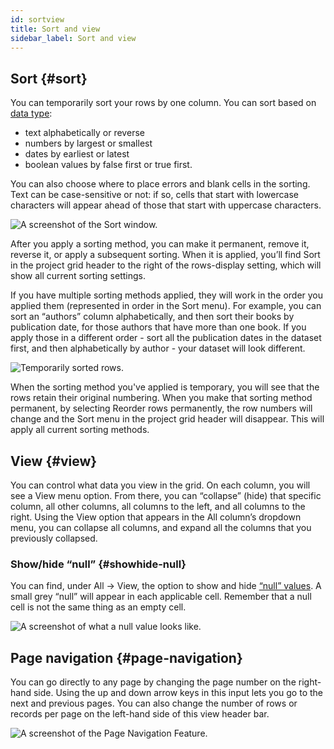 ```yaml
---
id: sortview
title: Sort and view
sidebar_label: Sort and view
---
```


## Sort {#sort}

You can temporarily sort your rows by one column. You can sort based on [data type](exploring#data-types):
*   text alphabetically or reverse
*   numbers by largest or smallest
*   dates by earliest or latest
*   boolean values by false first or true first.

You can also choose where to place errors and blank cells in the sorting. Text can be case-sensitive or not: if so, cells that start with lowercase characters will appear ahead of those that start with uppercase characters.

![A screenshot of the Sort window.](/img/sort.png)

After you apply a sorting method, you can make it permanent, remove it, reverse it, or apply a subsequent sorting. When it is applied, you’ll find <span class="menuItems">Sort</span> in the project grid header to the right of the rows-display setting, which will show all current sorting settings. 

If you have multiple sorting methods applied, they will work in the order you applied them (represented in order in the <span class="menuItems">Sort</span> menu). For example, you can sort an “authors” column alphabetically, and then sort their books by publication date, for those authors that have more than one book. If you apply those in a different order -  sort all the publication dates in the dataset first, and then alphabetically by author - your dataset will look different. 

![Temporarily sorted rows.](/img/sort2.png) 

When the sorting method you've applied is temporary, you will see that the rows retain their original numbering. When you make that sorting method permanent, by selecting <span class="menuItems">Reorder rows permanently</span>, the row numbers will change and the <span class="menuItems">Sort</span> menu in the project grid header will disappear. This will apply all current sorting methods. 

## View {#view}

You can control what data you view in the grid. On each column, you will see a <span class="menuItems">View</span> menu option. From there, you can “collapse” (hide) that specific column, all other columns, all columns to the left, and all columns to the right. Using the <span class="menuItems">View</span> option that appears in the <span class="menuItems">All</span> column’s dropdown menu, you can collapse all columns, and expand all the columns that you previously collapsed.

### Show/hide “null” {#showhide-null}

You can find, under <span class="menuItems">All</span> → <span class="menuItems">View</span>, the option to show and hide [“null” values](exploring#data-types). A small grey “null” will appear in each applicable cell. Remember that a null cell is not the same thing as an empty cell. 

![A screenshot of what a null value looks like.](/img/null.png)

## Page navigation {#page-navigation}

You can go directly to any page by changing the page number on the right-hand side. Using the up and down arrow keys in this input lets you go to the next and previous pages. You can also change the number of rows or records per page on the left-hand side of this view header bar.

![A screenshot of the Page Navigation Feature.](/img/goto.png)
